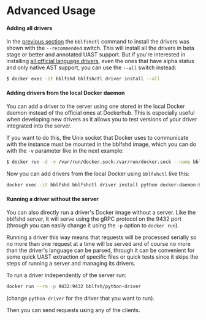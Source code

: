 # Advanced Usage

#### Adding all drivers

In the [previous section](getting-started.md) the `bblfshctl` command to install
the drivers was shown with the `--recommended` switch. This will install all the
drivers in beta stage or better and annotated UAST support. But if you're
interested in installing [all official language drivers](../languages.md), even the
ones that have alpha status and only native AST support, you can use the `--all`
switch instead:

```sh
$ docker exec -it bblfshd bblfshctl driver install --all
```


#### Adding drivers from the local Docker daemon

You can add a driver to the server using one stored in the local Docker
daemon instead of the official ones at Dockerhub. This is especially useful when
developing new drivers as it allows you to test versions of your driver
integrated into the server.

If you want to do this, the Unix socket that Docker uses to communicate with the
instance must be mounted in the bblfshd image, which you can do with the `-v`
parameter like in the next example:


```bash
$ docker run -d -v /var/run/docker.sock:/var/run/docker.sock --name bblfshd --privileged -p 9432:9432 -v /var/lib/bblfshd:/var/lib/bblfshd bblfsh/bblfshd
```

Now you can add drivers from the local Docker using `bblfshctl` like this:

```bash
docker exec -it bblfshd bblfshctl driver install python docker-daemon:bblfsh/python-driver:dev-123321-dirty
```

#### Running a driver without the server

You can also directly run a driver's Docker image without a server. Like the
bblfshd server, it will serve using the gRPC protocol on the 9432 port (through 
you can easily change it using the `-p` option to `docker run`). 

Running a driver this way means that requests will be processed serially so no
more than one request at a time will be served and of course no more than the
driver's language can be parsed, through it can be convenient for some quick UAST
extraction of specific files or quick tests since it skips the steps of running
a server and managing its drivers.

To run a driver independently of the server run:

```bash
docker run --rm -p 9432:9432 bblfsh/python-driver
```

(change `python-driver` for the driver that you want to run). 

Then you can send requests using any of the clients. 
